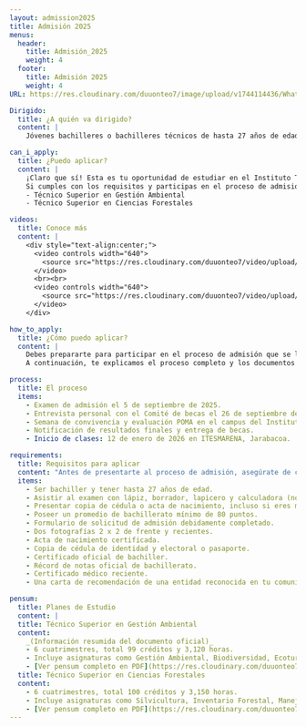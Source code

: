 ```yaml
---
layout: admission2025
title: Admisión 2025
menus:
  header:
    title: Admisión_2025
    weight: 4
  footer:
    title: Admisión 2025
    weight: 4
URL: https://res.cloudinary.com/duuonteo7/image/upload/v1744114436/WhatsApp_Image_2025-04-08_at_8.13.29_AM_ozg8cx.jpg

Dirigido:
  title: ¿A quién va dirigido?
  content: |
    Jóvenes bachilleres o bachilleres técnicos de hasta 27 años de edad, interesados en formarse profesionalmente en carreras técnicas superiores relacionadas con la gestión ambiental o los recursos naturales.

can_i_apply:
  title: ¿Puedo aplicar?
  content: |
    ¡Claro que sí! Esta es tu oportunidad de estudiar en el Instituto Técnico de Estudios Superiores en Medio Ambiente y Recursos Naturales (ITESMARENA), con el respaldo del Ministerio de Medio Ambiente.
    Si cumples con los requisitos y participas en el proceso de admisión, podrías recibir una beca completa para cursar una de las siguientes carreras:
    - Técnico Superior en Gestión Ambiental
    - Técnico Superior en Ciencias Forestales

videos:
  title: Conoce más
  content: |
    <div style="text-align:center;">
      <video controls width="640">
        <source src="https://res.cloudinary.com/duuonteo7/video/upload/v1755090495/Admision%202025/El_Instituto_ITESMARENA_con_57_a%C3%B1os_de_trayectoria_es_un_pilar_en_la_formaci%C3%B3n_de_t%C3%A9cnicos_en.mp4" type="video/mp4">
      </video>
      <br><br>
      <video controls width="640">
        <source src="https://res.cloudinary.com/duuonteo7/video/upload/v1755090482/Admision%202025/Desde_el_Ministerio_de_Medio_Ambiente_reafirmamos_nuestro_compromiso_con_la_formaci%C3%B3n_de_una_nue.mp4" type="video/mp4">
      </video>
    </div>

how_to_apply:
  title: ¿Cómo puedo aplicar?
  content: |
    Debes prepararte para participar en el proceso de admisión que se llevará a cabo en varias etapas entre septiembre y octubre de 2025.
    A continuación, te explicamos el proceso completo y los documentos que necesitas tener listos. Si tienes dudas, puedes [escribirnos](/contactenos/) y con gusto te orientamos.

process:
  title: El proceso
  items:
    - Examen de admisión el 5 de septiembre de 2025.
    - Entrevista personal con el Comité de becas el 26 de septiembre de 2025.
    - Semana de convivencia y evaluación POMA en el campus del Instituto, del 27 al 31 de octubre de 2025.
    - Notificación de resultados finales y entrega de becas.
    - Inicio de clases: 12 de enero de 2026 en ITESMARENA, Jarabacoa.

requirements:
  title: Requisitos para aplicar
  content: "Antes de presentarte al proceso de admisión, asegúrate de cumplir con los siguientes requisitos y tener esta documentación:"
  items:
    - Ser bachiller y tener hasta 27 años de edad.
    - Asistir al examen con lápiz, borrador, lapicero y calculadora (no celular).
    - Presentar copia de cédula o acta de nacimiento, incluso si eres menor de edad.
    - Poseer un promedio de bachillerato mínimo de 80 puntos.
    - Formulario de solicitud de admisión debidamente completado.
    - Dos fotografías 2 x 2 de frente y recientes.
    - Acta de nacimiento certificada.
    - Copia de cédula de identidad y electoral o pasaporte.
    - Certificado oficial de bachiller.
    - Récord de notas oficial de bachillerato.
    - Certificado médico reciente.
    - Una carta de recomendación de una entidad reconocida en tu comunidad.

pensum:
  title: Planes de Estudio
  content: |
  title: Técnico Superior en Gestión Ambiental
  content: 
    _(Información resumida del documento oficial)_
    - 6 cuatrimestres, total 99 créditos y 3,120 horas.
    - Incluye asignaturas como Gestión Ambiental, Biodiversidad, Ecoturismo, Evaluación de Impacto Ambiental y Prácticas Profesionales.
    - [Ver pensum completo en PDF](https://res.cloudinary.com/duuonteo7/image/upload/v1755091133/Admision%202025/Gestion.pdf)
  title: Técnico Superior en Ciencias Forestales
  content: 
    - 6 cuatrimestres, total 100 créditos y 3,150 horas.
    - Incluye asignaturas como Silvicultura, Inventario Forestal, Manejo Forestal Sostenible, Agroforestería y Prácticas Profesionales.
    - [Ver pensum completo en PDF](https://res.cloudinary.com/duuonteo7/image/upload/v1755091141/Admision%202025/CIENCIAS.pdf)
---
```



